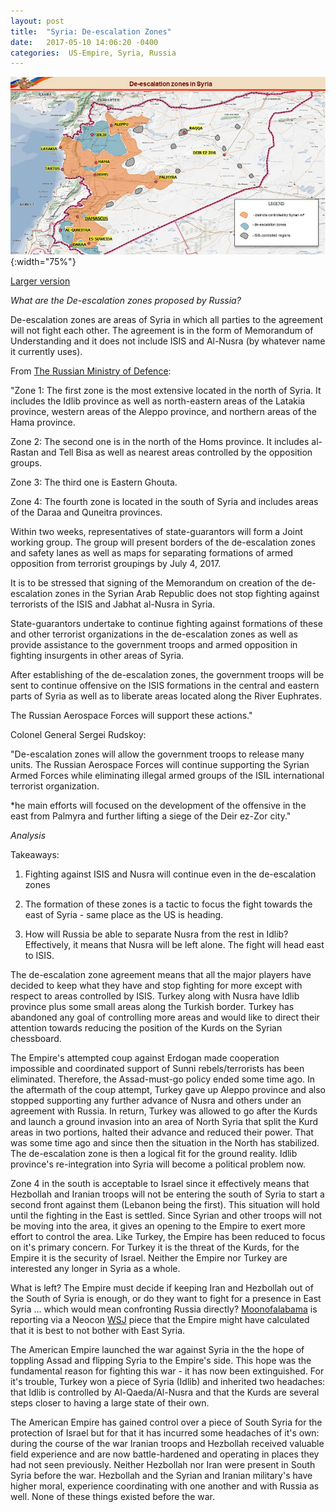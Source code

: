```yaml
---
layout: post
title:  "Syria: De-escalation Zones"
date:   2017-05-10 14:06:20 -0400
categories:  US-Empire, Syria, Russia
---
```


![De-escalation Zones](../assets/2017-05-05-brief01-eng.jpg){:width="75%"}

[Larger version]("http://eng.mil.ru/en/news_page/country/more.htm?id=12121964@egNews") 

*What are the De-escalation zones proposed by Russia?*

De-escalation zones are areas of Syria in which all parties to the agreement will not fight each other.  The agreement is in the form of Memorandum of Understanding and it does not include ISIS and Al-Nusra (by whatever name it currently uses). 

From [The Russian Ministry of Defence](http://eng.mil.ru/en/news_page/country/more.htm?id=12121964@egNews):

"Zone 1:   The first zone is the most extensive located in the north of Syria. It includes the Idlib province as well as north-eastern areas of the Latakia province, western areas of the Aleppo province, and northern areas of the Hama province. 

<!--excerpt-->

Zone 2:  The second one is in the north of the Homs province. It includes al-Rastan and Tell Bisa as well as nearest areas controlled by the opposition groups.

Zone 3:  The third one is Eastern Ghouta.

Zone 4:  The fourth zone is located in the south of Syria and includes areas of the Daraa and Quneitra provinces.

Within two weeks, representatives of state-guarantors will form a Joint working group. The group will present borders of the de-escalation zones and safety lanes as well as maps for separating formations of armed opposition from terrorist groupings by July 4, 2017.

It is to be stressed that signing of the Memorandum on creation of the de-escalation zones in the Syrian Arab Republic does not stop fighting against terrorists of the ISIS and Jabhat al-Nusra in Syria.

State-guarantors undertake to continue fighting against formations of these and other terrorist organizations in the de-escalation zones as well as provide assistance to the government troops and armed opposition in fighting insurgents in other areas of Syria.

After establishing of the de-escalation zones, the government troops will be sent to continue offensive on the ISIS formations in the central and eastern parts of Syria as well as to liberate areas located along the River Euphrates.

The Russian Aerospace Forces will support these actions."

Colonel General Sergei Rudskoy:

"De-escalation zones will allow the government troops to release many units. The Russian Aerospace Forces will continue supporting the Syrian Armed Forces while eliminating illegal armed groups of the ISIL international terrorist organization.

*he main efforts will focused on the development of the offensive in the east from Palmyra and further lifting a siege of the Deir ez-Zor city."

*Analysis*

Takeaways:

1. Fighting against ISIS and Nusra will continue even in the de-escalation zones

2. The formation of these zones is a tactic to focus the fight towards the east of Syria - same place as the US is heading. 

3. How will Russia be able to separate Nusra from the rest in Idlib?  Effectively, it means that Nusra will be left alone. The fight will head east to ISIS. 

The de-escalation zone agreement means that all the major players have decided to keep what they have and stop fighting for more except with respect to areas controlled by ISIS.  Turkey along with Nusra have Idlib province plus some small areas along the Turkish border.  Turkey has abandoned any goal of controlling more areas and would like to direct their attention towards reducing the position of the Kurds on the Syrian chessboard.  

The  Empire's attempted coup against Erdogan made cooperation impossible and coordinated support of Sunni rebels/terrorists has been eliminated.  Therefore, the Assad-must-go policy ended some time ago.  In the aftermath of the coup attempt, Turkey gave up Aleppo province and also stopped supporting any further advance of Nusra and others under an agreement with Russia.  In return, Turkey was allowed to go after the Kurds and launch a ground invasion into an area of North Syria that split the Kurd areas in two portions, halted their advance and reduced their power.  That was some time ago and since then the situation in the North has stabilized.  The de-escalation zone is then a logical fit for the ground reality.  Idlib province's re-integration into Syria will become a political problem now. 

Zone 4 in the south is acceptable to Israel since it effectively means that Hezbollah and Iranian troops will not be entering the south of Syria to start a second front against them (Lebanon being the first).  This situation will hold until the fighting in the East is settled.  Since Syrian and other troops will not be moving into the area, it gives an opening to the Empire to exert more effort to control the area.  Like Turkey, the Empire has been reduced to focus on it's primary concern.  For Turkey it is the threat of the Kurds, for the Empire it is the security of Israel.  Neither the Empire nor Turkey are interested any longer in Syria as a whole. 

What is left?  The Empire must decide if keeping Iran and Hezbollah out of the South of Syria is enough, or do they want to fight for a presence in East Syria ... which would mean confronting Russia directly?  [Moonofalabama](http://www.moonofalabama.org/2017/05/syria-the-regime-will-be-there-us-to-concede-raqqa-and-the-syrian-east-.html) is reporting via a Neocon [WSJ](https://www.wsj.com/articles/kurd-led-force-homes-in-on-isis-bastion-with-assent-of-u-s-and-syria-alike-1494522632) piece that the Empire might have calculated that it is best to not bother with East Syria.  

The American Empire launched the war against Syria in the the hope of toppling Assad and flipping Syria to the Empire's side. This hope was the fundamental reason for fighting this war -  it has now been extinguished.   For it's trouble, Turkey won a piece of Syria (Idlib) and inherited two headaches: that Idlib is controlled by Al-Qaeda/Al-Nusra and that the Kurds are several steps closer to having a large state of their own. 

The American Empire has gained control over a piece of South Syria for the protection of Israel but for that it has incurred some headaches of it's own: during the course of the war Iranian troops and Hezbollah received valuable field experience and are now battle-hardened and operating in places they had not seen previously.  Neither Hezbollah nor Iran were present in South Syria before the war. Hezbollah and the Syrian and Iranian military's have higher moral, experience coordinating with one another and with Russia as well.  None of these things existed before the war. 
